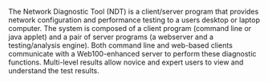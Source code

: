 The Network Diagnostic Tool (NDT) is a client/server program that provides network configuration and performance testing to a users desktop or laptop computer.  The system is composed of a client program (command line or java applet) and a pair of server programs (a webserver and a testing/analysis engine).  Both command line and web-based clients communicate with a Web100-enhanced server to perform these diagnostic functions.  Multi-level results allow novice and expert users to view and understand the test results.